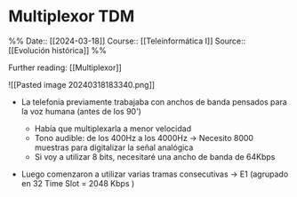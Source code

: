 # Multiplexor TDM

%%
Date:: [[2024-03-18]]
Course:: [[Teleinformática I]]
Source:: [[Evolución histórica]]
%%

Further reading: [[Multiplexor]]

![[Pasted image 20240318183340.png]]

- La telefonía previamente trabajaba con anchos de banda pensados para la voz humana (antes de los 90')
	- Había que multiplexarla a menor velocidad
	- Tono audible: de los 400Hz a los 4000Hz -> Necesito 8000 muestras para digitalizar la señal analógica
	- Si voy a utilizar 8 bits, necesitaré una ancho de banda de 64Kbps

- Luego comenzaron a utilizar varias tramas consecutivas -> E1 (agrupado en 32 Time Slot = 2048 Kbps )